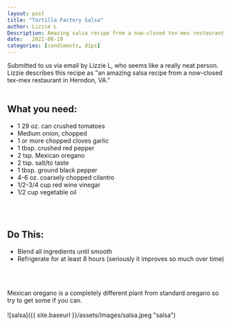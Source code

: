 ```yaml
---
layout: post
title: "Tortilla Factory Salsa"
author: Lizzie L
Description: Amazing salsa recipe from a now-closed tex-mex restaurant in Herndon, VA.
date:   2021-08-19
categories: [condiments, dips]
---
```

Submitted to us via email by Lizzie L, who seems like a really neat person. Lizzie describes this recipe as "an amazing salsa recipe from a now-closed tex-mex restaurant in Herndon, VA."
<br/>
<br/>

## What you need:
* 1 29 oz. can crushed tomatoes
* Medium onion, chopped
* 1 or more chopped cloves garlic
* 1 tbsp. crushed red pepper
* 2 tsp. Mexican oregano
* 2 tsp. salt/to taste
* 1 tbsp. ground black pepper
* 4-6 oz. coarsely chopped cilantro
* 1/2-3/4 cup red wine vinegar
* 1/2 cup vegetable oil
<br/>
<br/>

## Do This:
* Blend all ingredients until smooth
* Refrigerate for at least 8 hours (seriously it improves so much over time)
<br/>
<br/>

Mexican oregano is a completely different plant from standard oregano so try to get some if you can.
<br/>
<br/>
![salsa]({{ site.baseurl }}/assets/images/salsa.jpeg "salsa")
